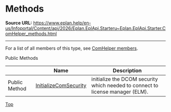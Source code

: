 # Methods

**Source URL:** https://www.eplan.help/en-us/Infoportal/Content/api/2026/Eplan.EplApi.Starteru~Eplan.EplApi.Starter.ComHelper_methods.html

---

For a list of all members of this type, see [ComHelper members](Eplan.EplApi.Starteru~Eplan.EplApi.Starter.ComHelper_members.html).

Public Methods

|  | Name | Description |
| --- | --- | --- |
| Public Method | [InitializeComSecurity](Eplan.EplApi.Starteru~Eplan.EplApi.Starter.ComHelper~InitializeComSecurity.html) | initialize the DCOM security which needed to connect to license manager (ELM). |

[Top](#top)
